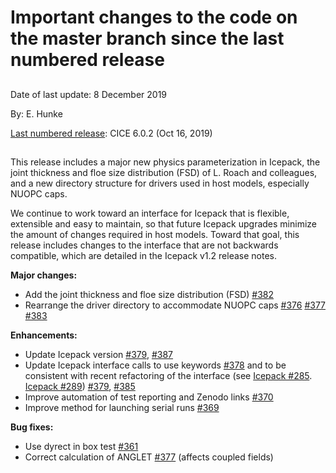 # Important changes to the code on the master branch since the last numbered release
 
## 

Date of last update:  8 December 2019

By:  E. Hunke

[Last numbered release](https://github.com/CICE-Consortium/CICE/releases): CICE 6.0.2 (Oct 16, 2019)

## 

This release includes a major new physics parameterization in Icepack, the joint thickness and floe size distribution (FSD) of L. Roach and colleagues, and a new directory structure for drivers used in host models, especially NUOPC caps.   

We continue to work toward an interface for Icepack that is flexible, extensible and easy to maintain, so that future Icepack upgrades minimize the amount of changes required in host models.  Toward that goal, this release includes changes to the interface that are not backwards compatible, which are detailed in the Icepack v1.2 release notes.

**Major changes:**

* Add the joint thickness and floe size distribution (FSD) [#382](https://github.com/CICE-Consortium/CICE/pull/382) 
* Rearrange the driver directory to accommodate NUOPC caps [#376](https://github.com/CICE-Consortium/CICE/pull/376) [#377](https://github.com/CICE-Consortium/CICE/pull/377) [#383](https://github.com/CICE-Consortium/CICE/pull/383)

**Enhancements:**

* Update Icepack version [#379](https://github.com/CICE-Consortium/CICE/pull/379), [#387](https://github.com/CICE-Consortium/CICE/pull/387)
* Update Icepack interface calls to use keywords [#378](https://github.com/CICE-Consortium/CICE/pull/378)
and to be consistent with recent refactoring of the interface (see [Icepack #285](https://github.com/CICE-Consortium/Icepack/pull/285). [Icepack #289](https://github.com/CICE-Consortium/Icepack/pull/289)) [#379](https://github.com/CICE-Consortium/CICE/pull/379), [#385](https://github.com/CICE-Consortium/CICE/pull/385)
* Improve automation of test reporting and Zenodo links [#370](https://github.com/CICE-Consortium/CICE/pull/370)
* Improve method for launching serial runs [#369](https://github.com/CICE-Consortium/CICE/pull/369)

**Bug fixes:**

* Use dyrect in box test [#361](https://github.com/CICE-Consortium/CICE/pull/361)
* Correct calculation of ANGLET [#377](https://github.com/CICE-Consortium/CICE/pull/377) (affects coupled fields)